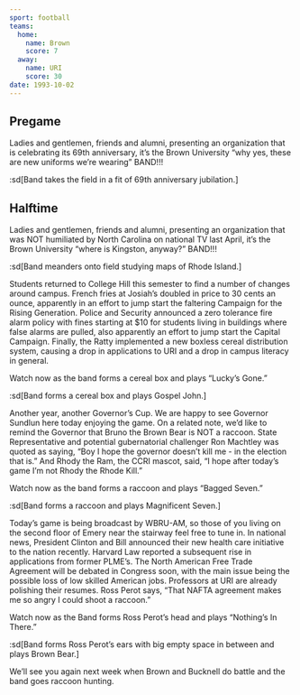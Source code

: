 ```yaml
---
sport: football
teams:
  home:
    name: Brown
    score: 7
  away:
    name: URI
    score: 30
date: 1993-10-02
---
```


## Pregame

Ladies and gentlemen, friends and alumni, presenting an organization that is celebrating its 69th anniversary, it’s the Brown University “why yes, these are new uniforms we’re wearing” BAND!!!

:sd[Band takes the field in a fit of 69th anniversary jubilation.]

## Halftime

Ladies and gentlemen, friends and alumni, presenting an organization that was NOT humiliated by North Carolina on national TV last April, it’s the Brown University “where is Kingston, anyway?” BAND!!!

:sd[Band meanders onto field studying maps of Rhode Island.]

Students returned to College Hill this semester to find a number of changes around campus. French fries at Josiah’s doubled in price to 30 cents an ounce, apparently in an effort to jump start the faltering Campaign for the Rising Generation. Police and Security announced a zero tolerance fire alarm policy with fines starting at $10 for students living in buildings where false alarms are pulled, also apparently an effort to jump start the Capital Campaign. Finally, the Ratty implemented a new boxless cereal distribution system, causing a drop in applications to URI and a drop in campus literacy in general.

Watch now as the band forms a cereal box and plays “Lucky’s Gone.”

:sd[Band forms a cereal box and plays Gospel John.]

Another year, another Governor’s Cup. We are happy to see Governor Sundlun here today enjoying the game. On a related note, we’d like to remind the Governor that Bruno the Brown Bear is NOT a raccoon. State Representative and potential gubernatorial challenger Ron Machtley was quoted as saying, “Boy I hope the governor doesn’t kill me - in the election that is.” And Rhody the Ram, the CCRI mascot, said, “I hope after today’s game I’m not Rhody the Rhode Kill.”

Watch now as the band forms a raccoon and plays “Bagged Seven.”

:sd[Band forms a raccoon and plays Magnificent Seven.]

Today’s game is being broadcast by WBRU-AM, so those of you living on the second floor of Emery near the stairway feel free to tune in. In national news, President Clinton and Bill announced their new health care initiative to the nation recently. Harvard Law reported a subsequent rise in applications from former PLME’s. The North American Free Trade Agreement will be debated in Congress soon, with the main issue being the possible loss of low skilled American jobs. Professors at URI are already polishing their resumes. Ross Perot says, “That NAFTA agreement makes me so angry I could shoot a raccoon.”

Watch now as the Band forms Ross Perot’s head and plays “Nothing’s In There.”

:sd[Band forms Ross Perot’s ears with big empty space in between and plays Brown Bear.]

We’ll see you again next week when Brown and Bucknell do battle and the band goes raccoon hunting.
